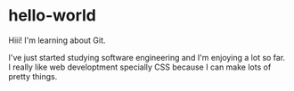 # hello-world
Hiii! I'm learning about Git.

I've just started studying software engineering and I'm enjoying a lot so far.
I really like web developtment specially CSS because I can make lots of pretty things.

